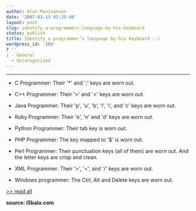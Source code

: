 ```yaml
---
author: Arun Manivannan
date: '2007-03-13 02:35:46'
layout: post
slug: identify-a-programmers-language-by-his-keyboard
status: publish
title: Identify a programmer’s language by his keyboard ;-)
wordpress_id: '160'
? ''
: - General
  - Uncategorized
---
```


****

  * C Programmer: Their '*' and ';' keys are worn out.

  * C++ Programmer: Their '>' and '<' keys are worn out.

  * Java Programmer: Their 'p', 'u', 'b', 'l', 'i', and 'c' keys are worn out.

  * Ruby Programmer: Their 'e', 'n' and 'd' keys are worn out.

  * Python Programmer: Their tab key is worn out.

  * PHP Programmer: The key mapped to '$' is worn out.

  * Perl Programmer: Their punctuation keys (all of them) are worn out. And
the letter keys are crisp and clean.

  * XML Programmer: Their '>', '<', and '/' keys are worn out.

  * Windows programmer: The Ctrl, Alt and Delete keys are worn out.

[ >> read all][1]

[][1] **source: i5bala.com**

   [1]: http://c2.com/cgi/wiki?LanguagesByKeyboard

